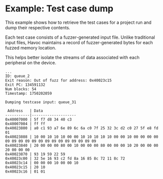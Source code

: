 # Example: Test case dump

This example shows how to retrieve the test cases for a project run and dump their respective contents.

Each test case consists of a fuzzer-generated input file. Unlike traditional input files, Havoc maintains a record of
fuzzer-generated bytes for each fuzzed memory location.

This helps better isolate the streams of data associated with each peripheral on the device.

```
...
ID: queue_2
Exit reason: Out of fuzz for address: 0x40023c15
Exit PC: 134591132
Num blocks: 54
Timestamp: 1750202059

Dumping testcase input: queue_31

 Address   | Data
-----------|--------------------
0x40007000 | 5f f7 d8 34 40 c3
0x40007004 | ff ff
0x40023800 | a0 c1 93 a7 6e 89 6c 6a c0 7f 25 32 3c d2 c0 27 5f e8 fd 01
0x40023808 | 10 00 10 10 10 00 00 10 10 10 10 10 00 00 10 00 00 00 00 09 09 09 09 09 09 09 09 09 09 09 09 09 09
0x40023840 | 20 00 00 00 80 00 10 00 00 00 80 00 00 00 10 20 00 00 00 20 00 00 00
0x40023870 | 93 19 59 22 59
0x40023c00 | 32 5e 16 93 c2 fd 8a 16 85 8c 72 11 8c 72
0x40023c14 | 00 00 00 10 00 00 10
0x40023c15 | 20 10
0x40023c16 | 01 01
```